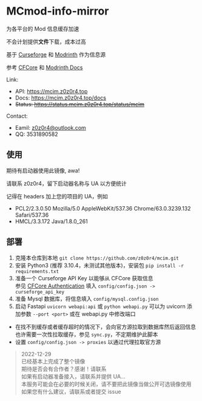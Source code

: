 
# MCmod-info-mirror

为各平台的 Mod 信息缓存加速

不会计划提供**文件**下载，成本过高

基于 [Curseforge](https://curseforge.com/) 和 [Modrinth](https://modrinth.com/) 作为信息源

参考 [CFCore](https://docs.curseforge.com/) 和 [Modrinth Docs](https://docs.modrinth.com/)

Link:
- API: https://mcim.z0z0r4.top
- Docs: https://mcim.z0z0r4.top/docs
- ~~Status: https://status.mcim.z0z0r4.top/status/mcim~~

Contact:
- Eamil: z0z0r4@outlook.com
- QQ: 3531890582

## 使用

期待有启动器使用此镜像, awa!

请联系 z0z0r4，留下启动器名称与 UA 以方便统计

记得在 headers 加上您的项目的 UA，例如
- PCL2/2.3.0.50 Mozilla/5.0 AppleWebKit/537.36 Chrome/63.0.3239.132 Safari/537.36
- HMCL/3.3.172 Java/1.8.0_261

## 部署

1. 克隆本仓库到本地 `git clone https://github.com/z0z0r4/mcim.git`
2. 安装 Python3 (推荐 3.10.4，未测试其他版本)，安装包 `pip install -r requirements.txt`
3. 准备一个 Curseforge API Key 以能够从 CFCore 获取信息  
   参见 [CFCore Authentication](https://docs.curseforge.com/#pagination-limits)
   填入 `config/config.json -> curseforge_api_key`
4. 准备 Mysql 数据库，将信息填入 `config/mysql.config.json` 
5. 启动 Fastapi `uvicorn webapi:api` 或 `python webapi.py`
   可以为 uvicorn 添加参数 `--port <port>` 或在 webapi.py 中修改端口

- 在找不到缓存或者缓存超时的情况下，会向官方源拉取到数据库然后返回信息
  也许需要一次性拉取缓存，参见 `sync.py`，不定期维护此脚本
- 设置 `config/config.json -> proxies` 以通过代理拉取官方源

> 2022-12-29  
> 已经基本上完成了整个镜像  
> 期待是否会有合作者？感谢！请联系  
> 如果有启动器准备接入，请联系并提供 UA...  
> 本服务可能会在必要的时候关闭，请不要把此镜像当做公开可选镜像使用  
> 如果您有什么建议，请联系或者提交 issue  
